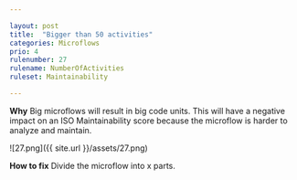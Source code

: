 ```yaml
---

layout: post
title:  "Bigger than 50 activities"
categories: Microflows
prio: 4
rulenumber: 27
rulename: NumberOfActivities
ruleset: Maintainability

---
```


**Why**
Big microflows will result in big code units. This will have a negative impact on an ISO Maintainability score because the microflow is harder to analyze and maintain.

![27.png]({{ site.url }}/assets/27.png)

**How to fix**
Divide the microflow into x parts.